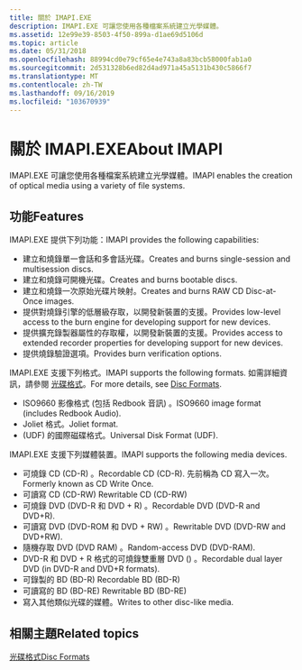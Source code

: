 ```yaml
---
title: 關於 IMAPI.EXE
description: IMAPI.EXE 可讓您使用各種檔案系統建立光學媒體。
ms.assetid: 12e99e39-8503-4f50-899a-d1ae69d5106d
ms.topic: article
ms.date: 05/31/2018
ms.openlocfilehash: 88994cd0e79cf65e4e743a8a83bcb58000fab1a0
ms.sourcegitcommit: 2d531328b6ed82d4ad971a45a5131b430c5866f7
ms.translationtype: MT
ms.contentlocale: zh-TW
ms.lasthandoff: 09/16/2019
ms.locfileid: "103670939"
---
```

# <a name="about-imapi"></a><span data-ttu-id="afd98-103">關於 IMAPI.EXE</span><span class="sxs-lookup"><span data-stu-id="afd98-103">About IMAPI</span></span>

<span data-ttu-id="afd98-104">IMAPI.EXE 可讓您使用各種檔案系統建立光學媒體。</span><span class="sxs-lookup"><span data-stu-id="afd98-104">IMAPI enables the creation of optical media using a variety of file systems.</span></span>

## <a name="features"></a><span data-ttu-id="afd98-105">功能</span><span class="sxs-lookup"><span data-stu-id="afd98-105">Features</span></span>

<span data-ttu-id="afd98-106">IMAPI.EXE 提供下列功能：</span><span class="sxs-lookup"><span data-stu-id="afd98-106">IMAPI provides the following capabilities:</span></span>

-   <span data-ttu-id="afd98-107">建立和燒錄單一會話和多會話光碟。</span><span class="sxs-lookup"><span data-stu-id="afd98-107">Creates and burns single-session and multisession discs.</span></span>
-   <span data-ttu-id="afd98-108">建立和燒錄可開機光碟。</span><span class="sxs-lookup"><span data-stu-id="afd98-108">Creates and burns bootable discs.</span></span>
-   <span data-ttu-id="afd98-109">建立和燒錄一次原始光碟片映射。</span><span class="sxs-lookup"><span data-stu-id="afd98-109">Creates and burns RAW CD Disc-at-Once images.</span></span>
-   <span data-ttu-id="afd98-110">提供對燒錄引擎的低層級存取，以開發新裝置的支援。</span><span class="sxs-lookup"><span data-stu-id="afd98-110">Provides low-level access to the burn engine for developing support for new devices.</span></span>
-   <span data-ttu-id="afd98-111">提供擴充錄製器屬性的存取權，以開發新裝置的支援。</span><span class="sxs-lookup"><span data-stu-id="afd98-111">Provides access to extended recorder properties for developing support for new devices.</span></span>
-   <span data-ttu-id="afd98-112">提供燒錄驗證選項。</span><span class="sxs-lookup"><span data-stu-id="afd98-112">Provides burn verification options.</span></span>

<span data-ttu-id="afd98-113">IMAPI.EXE 支援下列格式。</span><span class="sxs-lookup"><span data-stu-id="afd98-113">IMAPI supports the following formats.</span></span> <span data-ttu-id="afd98-114">如需詳細資訊，請參閱 [光碟格式](disc-formats.md)。</span><span class="sxs-lookup"><span data-stu-id="afd98-114">For more details, see [Disc Formats](disc-formats.md).</span></span>

-   <span data-ttu-id="afd98-115">ISO9660 影像格式 (包括 Redbook 音訊) 。</span><span class="sxs-lookup"><span data-stu-id="afd98-115">ISO9660 image format (includes Redbook Audio).</span></span>
-   <span data-ttu-id="afd98-116">Joliet 格式。</span><span class="sxs-lookup"><span data-stu-id="afd98-116">Joliet format.</span></span>
-   <span data-ttu-id="afd98-117"> (UDF) 的國際磁碟格式。</span><span class="sxs-lookup"><span data-stu-id="afd98-117">Universal Disk Format (UDF).</span></span>

<span data-ttu-id="afd98-118">IMAPI.EXE 支援下列媒體裝置。</span><span class="sxs-lookup"><span data-stu-id="afd98-118">IMAPI supports the following media devices.</span></span>

-   <span data-ttu-id="afd98-119">可燒錄 CD (CD-R) 。</span><span class="sxs-lookup"><span data-stu-id="afd98-119">Recordable CD (CD-R).</span></span> <span data-ttu-id="afd98-120">先前稱為 CD 寫入一次。</span><span class="sxs-lookup"><span data-stu-id="afd98-120">Formerly known as CD Write Once.</span></span>
-   <span data-ttu-id="afd98-121">可讀寫 CD (CD-RW) </span><span class="sxs-lookup"><span data-stu-id="afd98-121">Rewritable CD (CD-RW)</span></span>
-   <span data-ttu-id="afd98-122">可燒錄 DVD (DVD-R 和 DVD + R) 。</span><span class="sxs-lookup"><span data-stu-id="afd98-122">Recordable DVD (DVD-R and DVD+R).</span></span>
-   <span data-ttu-id="afd98-123">可讀寫 DVD (DVD-ROM 和 DVD + RW) 。</span><span class="sxs-lookup"><span data-stu-id="afd98-123">Rewritable DVD (DVD-RW and DVD+RW).</span></span>
-   <span data-ttu-id="afd98-124">隨機存取 DVD (DVD RAM) 。</span><span class="sxs-lookup"><span data-stu-id="afd98-124">Random-access DVD (DVD-RAM).</span></span>
-   <span data-ttu-id="afd98-125">DVD-R 和 DVD + R 格式的可燒錄雙重層 DVD () 。</span><span class="sxs-lookup"><span data-stu-id="afd98-125">Recordable dual layer DVD (in DVD-R and DVD+R formats).</span></span>
-   <span data-ttu-id="afd98-126">可錄製的 BD (BD-R) </span><span class="sxs-lookup"><span data-stu-id="afd98-126">Recordable BD (BD-R)</span></span>
-   <span data-ttu-id="afd98-127">可讀寫的 BD (BD-RE) </span><span class="sxs-lookup"><span data-stu-id="afd98-127">Rewritable BD (BD-RE)</span></span>
-   <span data-ttu-id="afd98-128">寫入其他類似光碟的媒體。</span><span class="sxs-lookup"><span data-stu-id="afd98-128">Writes to other disc-like media.</span></span>

## <a name="related-topics"></a><span data-ttu-id="afd98-129">相關主題</span><span class="sxs-lookup"><span data-stu-id="afd98-129">Related topics</span></span>

<dl> <dt>

[<span data-ttu-id="afd98-130">光碟格式</span><span class="sxs-lookup"><span data-stu-id="afd98-130">Disc Formats</span></span>](disc-formats.md)
</dt> </dl>

 

 




